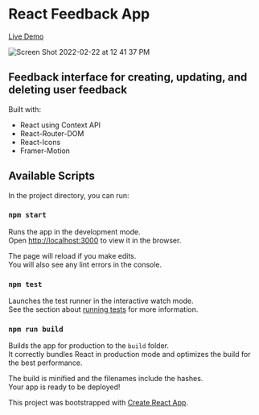 # React Feedback App
[Live Demo](https://quirky-goldstine-58f8be.netlify.app/)

![Screen Shot 2022-02-22 at 12 41 37 PM](https://user-images.githubusercontent.com/12053461/155197817-c8ddb534-2902-4ac1-8a76-246e6b200047.png)


## Feedback interface for creating, updating, and deleting user feedback
Built with:
* React using Context API
* React-Router-DOM
* React-Icons
* Framer-Motion

## Available Scripts

In the project directory, you can run:

### `npm start`

Runs the app in the development mode.\
Open [http://localhost:3000](http://localhost:3000) to view it in the browser.

The page will reload if you make edits.\
You will also see any lint errors in the console.

### `npm test`

Launches the test runner in the interactive watch mode.\
See the section about [running tests](https://facebook.github.io/create-react-app/docs/running-tests) for more information.

### `npm run build`

Builds the app for production to the `build` folder.\
It correctly bundles React in production mode and optimizes the build for the best performance.

The build is minified and the filenames include the hashes.\
Your app is ready to be deployed!

This project was bootstrapped with [Create React App](https://github.com/facebook/create-react-app).
